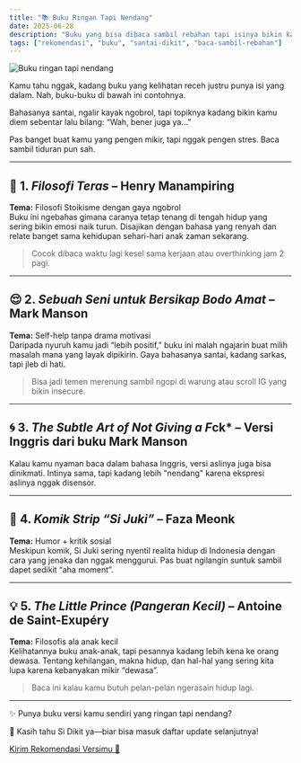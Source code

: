 ```yaml
---
title: "📚 Buku Ringan Tapi Nendang"
date: 2025-06-28
description: "Buku yang bisa dibaca sambil rebahan tapi isinya bikin kamu mikir dua kali soal hidup."
tags: ["rekomendasi", "buku", "santai-dikit", "baca-sambil-rebahan"]
---
```


![Buku ringan tapi nendang](/uploads/buku-rekomendasi-ringan-berkualitas.webp)

Kamu tahu nggak, kadang buku yang kelihatan receh justru punya isi yang dalam. Nah, buku-buku di bawah ini contohnya.

Bahasanya santai, ngalir kayak ngobrol, tapi topiknya kadang bikin kamu diem sebentar lalu bilang: “Wah, bener juga ya…”

Pas banget buat kamu yang pengen mikir, tapi nggak pengen stres. Baca sambil tiduran pun sah.

---

## 🧠 1. *Filosofi Teras* – Henry Manampiring  
**Tema:** Filosofi Stoikisme dengan gaya ngobrol  
Buku ini ngebahas gimana caranya tetap tenang di tengah hidup yang sering bikin emosi naik turun. Disajikan dengan bahasa yang renyah dan relate banget sama kehidupan sehari-hari anak zaman sekarang.

> Cocok dibaca waktu lagi kesel sama kerjaan atau overthinking jam 2 pagi.

---

## 😌 2. *Sebuah Seni untuk Bersikap Bodo Amat* – Mark Manson  
**Tema:** Self-help tanpa drama motivasi  
Daripada nyuruh kamu jadi “lebih positif,” buku ini malah ngajarin buat milih masalah mana yang layak dipikirin. Gaya bahasanya santai, kadang sarkas, tapi jleb di hati.

> Bisa jadi temen merenung sambil ngopi di warung atau scroll IG yang bikin insecure.

---

## 🌀 3. *The Subtle Art of Not Giving a F*ck* – Versi Inggris dari buku Mark Manson  
Kalau kamu nyaman baca dalam bahasa Inggris, versi aslinya juga bisa dinikmati. Intinya sama, tapi kadang lebih "nendang" karena ekspresi aslinya nggak disensor.

---

## 🍜 4. *Komik Strip “Si Juki”* – Faza Meonk  
**Tema:** Humor + kritik sosial  
Meskipun komik, Si Juki sering nyentil realita hidup di Indonesia dengan cara yang jenaka dan nggak menggurui. Pas buat ngilangin suntuk sambil dapet sedikit “aha moment”.

---

## 💡 5. *The Little Prince (Pangeran Kecil)* – Antoine de Saint-Exupéry  
**Tema:** Filosofis ala anak kecil  
Kelihatannya buku anak-anak, tapi pesannya kadang lebih kena ke orang dewasa. Tentang kehilangan, makna hidup, dan hal-hal yang sering kita lupa karena kebanyakan mikir “dewasa”.

> Baca ini kalau kamu butuh pelan-pelan ngerasain hidup lagi.

---

✨ Punya buku versi kamu sendiri yang ringan tapi nendang?

📝 Kasih tahu Si Dikit ya—biar bisa masuk daftar update selanjutnya!

<div class="mt-6">
  <a href="/kontak" class="inline-block bg-blue-500 text-white px-4 py-2 rounded-lg hover:bg-blue-600 transition">
    Kirim Rekomendasi Versimu 🚀
  </a>
</div>
